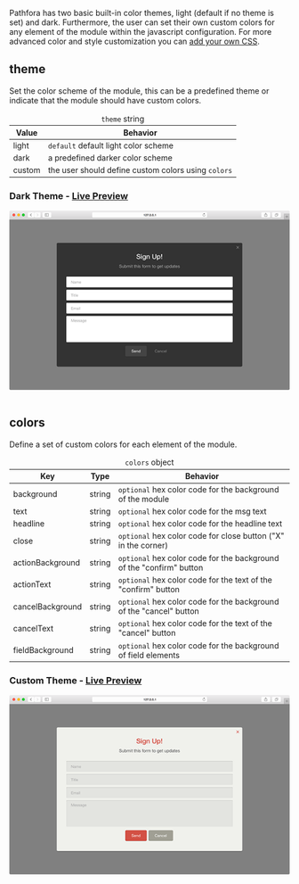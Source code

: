 Pathfora has two basic built-in color themes, light (default if no theme is set) and dark. Furthermore, the user can set their own custom colors for any element of the module within the javascript configuration. For more advanced color and style customization you can [add your own CSS](/customization/css.md).

## theme
Set the color scheme of the module, this can be a predefined theme or indicate that the module should have custom colors.

<table>
  <thead>
    <tr>
      <td colspan="2" align="center"><code>theme</code> string</td>
    </tr>
    <tr>
      <th>Value</th>
      <th>Behavior</th>
    </tr>
  </thead>
  
  <tr>
    <td>light</td>
    <td><code>default</code> default light color scheme</td>
  </tr>
  <tr>
    <td>dark</td>
    <td>a predefined darker color scheme</td>
  </tr>
  <tr>
    <td>custom</td>
    <td>the user should define custom colors using <code>colors</code></td>
  </tr>
</table>

### Dark Theme - [Live Preview](../../examples/preview/customization/themes/dark.html)

![Form Placeholders](../examples/img/customization/themes/dark.png)

<pre data-src="../../examples/src/customization/themes/dark.js"></pre>


## colors
Define a set of custom colors for each element of the module.

<table>
  <thead>
    <tr>
      <td colspan="3" align="center"><code>colors</code> object</td>
    </tr>
    <tr>
      <th>Key</th>
      <th>Type</th>
      <th>Behavior</th>
    </tr>
  </thead>

  <tr>
    <td>background</td>
    <td>string</td>
    <td><code>optional</code> hex color code for the background of the module</td>
  </tr>
  <tr>
    <td>text</td>
    <td>string</td>
    <td><code>optional</code> hex color code for the msg text</td>
  </tr>
  <tr>
    <td>headline</td>
    <td>string</td>
    <td><code>optional</code> hex color code for the headline text</td>
  </tr>
  <tr>
    <td>close</td>
    <td>string</td>
    <td><code>optional</code> hex color code for close button ("X" in the corner)</td>
  </tr>
  <tr>
    <td>actionBackground</td>
    <td>string</td>
    <td><code>optional</code> hex color code for the background of the "confirm" button</td>
  </tr>
  <tr>
    <td>actionText</td>
    <td>string</td>
    <td><code>optional</code> hex color code for the text of the "confirm" button</td>
  </tr>
  <tr>
    <td>cancelBackground</td>
    <td>string</td>
    <td><code>optional</code> hex color code for the background of the "cancel" button</td>
  </tr>
  <tr>
    <td>cancelText</td>
    <td>string</td>
    <td><code>optional</code> hex color code for the text of the "cancel" button</td>
  </tr>
  <tr>
    <td>fieldBackground</td>
    <td>string</td>
    <td><code>optional</code> hex color code for the background of field elements</td>
  </tr>
</table>

### Custom Theme - [Live Preview](../../examples/preview/customization/themes/custom.html)

![Form Placeholders](../examples/img/customization/themes/custom.png)

<pre data-src="../../examples/src/customization/themes/custom.js"></pre>